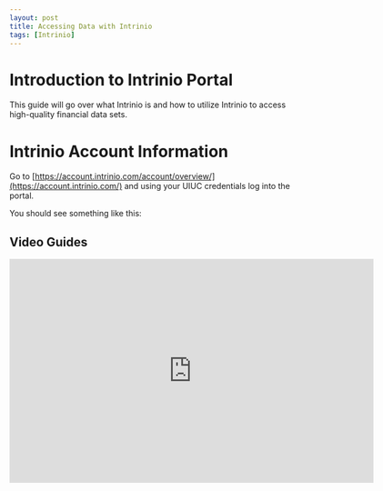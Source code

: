 ```yaml
---
layout: post
title: Accessing Data with Intrinio
tags: [Intrinio]
---
```


# Introduction to Intrinio Portal

This guide will go over what Intrinio is and how to utilize Intrinio to access high-quality financial data sets.




# Intrinio Account Information

Go to [https://account.intrinio.com/account/overview/](https://account.intrinio.com/) and using your UIUC credentials log into the portal.

You should see something like this:



## Video Guides 


<iframe id="kmsembed-1_xyqdh2or" width="640" height="394" src="https://mediaspace.illinois.edu/embed/secure/iframe/entryId/1_xyqdh2or/uiConfId/26883701" class="kmsembed" allowfullscreen webkitallowfullscreen mozAllowFullScreen allow="autoplay *; fullscreen *; encrypted-media *" sandbox="allow-forms allow-same-origin allow-scripts allow-top-navigation allow-pointer-lock allow-popups allow-modals allow-orientation-lock allow-popups-to-escape-sandbox allow-presentation allow-top-navigation-by-user-activation" frameborder="0" title="Kaltura Player"></iframe>


